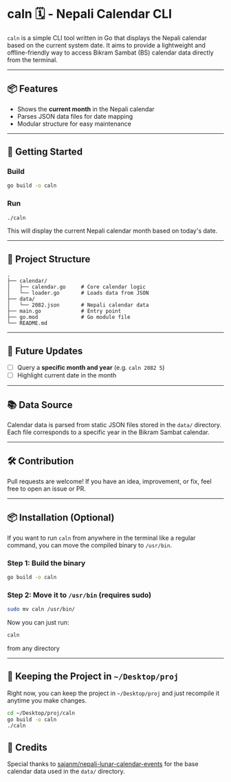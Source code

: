 # caln 🗓️ - Nepali Calendar CLI

`caln` is a simple CLI tool written in Go that displays the Nepali calendar based on the current system date. It aims to provide a lightweight and offline-friendly way to access Bikram Sambat (BS) calendar data directly from the terminal.

---

## 📦 Features

- Shows the **current month** in the Nepali calendar
- Parses JSON data files for date mapping
- Modular structure for easy maintenance

---

## 🚀 Getting Started

### Build

```bash
go build -o caln
```

### Run

```bash
./caln
```

This will display the current Nepali calendar month based on today's date.

---

## 📁 Project Structure

```
.
├── calendar/
│   ├── calendar.go     # Core calendar logic
│   └── loader.go       # Loads data from JSON
├── data/
│   └── 2082.json       # Nepali calendar data
├── main.go             # Entry point
├── go.mod              # Go module file
└── README.md
```

---

## 🌟 Future Updates

- [ ] Query a **specific month and year** (e.g. `caln 2082 5`)
- [ ] Highlight current date in the month
---

## 📚 Data Source

Calendar data is parsed from static JSON files stored in the `data/` directory. Each file corresponds to a specific year in the Bikram Sambat calendar.

---

## 🛠️ Contribution

Pull requests are welcome! If you have an idea, improvement, or fix, feel free to open an issue or PR.

---



## 📦 Installation (Optional)

If you want to run `caln` from anywhere in the terminal like a regular command, you can move the compiled binary to `/usr/bin`.

### Step 1: Build the binary

```bash
go build -o caln
```

### Step 2: Move it to `/usr/bin` (requires sudo)

```bash
sudo mv caln /usr/bin/
```

Now you can just run:

```bash
caln
```

from any directory 

---

## 📁 Keeping the Project in `~/Desktop/proj`

Right now, you can keep the project in `~/Desktop/proj` and just recompile it anytime you make changes.

```bash
cd ~/Desktop/proj/caln
go build -o caln
./caln
```




## 🙏 Credits

Special thanks to [sajanm/nepali-lunar-calendar-events](https://github.com/sajanm/nepali-lunar-calendar-events) for the base calendar data used in the `data/` directory.

